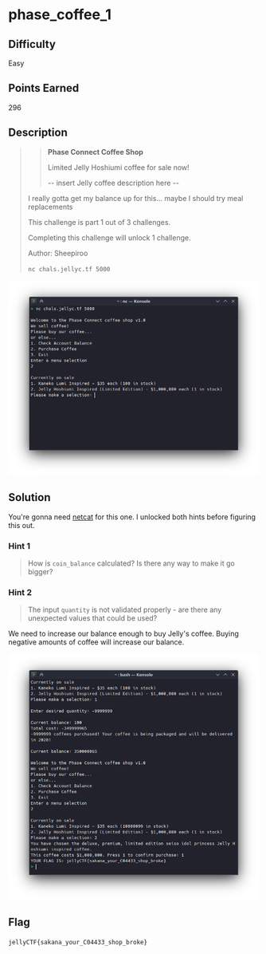 # phase_coffee_1

## Difficulty

Easy

## Points Earned

296

## Description

> > **Phase Connect Coffee Shop**
> > 
> > Limited Jelly Hoshiumi coffee for sale now!
> > 
> > -- insert Jelly coffee description here --
> 
> I really gotta get my balance up for this... maybe I should try meal replacements
> 
> This challenge is part 1 out of 3 challenges.
> 
> Completing this challenge will unlock 1 challenge.
> 
> Author: Sheepiroo
> 
> `nc chals.jellyc.tf 5000`

![phase_coffee_1](./images/pc_1.png "phase_coffee_1")

## Solution

You're gonna need [netcat](https://en.wikipedia.org/wiki/Netcat) for this one. I unlocked both hints before figuring this out.

### Hint 1

> How is `coin_balance` calculated? Is there any way to make it go bigger?

### Hint 2

> The input `quantity` is not validated properly - are there any unexpected values that could be used?

We need to increase our balance enough to buy Jelly's coffee. Buying negative amounts of coffee will increase our balance. 

![phase_coffee_1 solution](./images/pc_1_sol.png "phase_coffee_1 solution")

## Flag

`jellyCTF{sakana_your_C04433_shop_broke}`